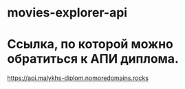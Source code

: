 # movies-explorer-api
# Ссылка, по которой можно обратиться к АПИ диплома. 
https://api.malykhs-diplom.nomoredomains.rocks